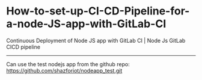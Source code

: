 # How-to-set-up-CI-CD-Pipeline-for-a-node-JS-app-with-GitLab-CI
Continuous Deployment of Node JS app with GitLab CI | Node Js GitLab CICD pipeline


------------------------------------------------------------------------------

Can use the test nodejs app from the github repo: https://github.com/shazforiot/nodeapp_test.git
